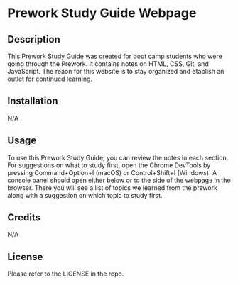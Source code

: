 # Prework Study Guide Webpage

## Description

This Prework Study Guide was created for boot camp students who were going through the Prework. It contains notes on HTML, CSS, Git, and JavaScript. The reaon for this website is to stay organized and etablish an outlet for continued learning. 

## Installation

N/A

## Usage

To use this Prework Study Guide, you can review the notes in each section. For suggestions on what to study first, open the Chrome DevTools by pressing Command+Option+I (macOS) or Control+Shift+I (Windows). A console panel should open either below or to the side of the webpage in the browser. There you will see a list of topics we learned from the prework along with a suggestion on which topic to study first.

## Credits

N/A

## License

Please refer to the LICENSE in the repo.